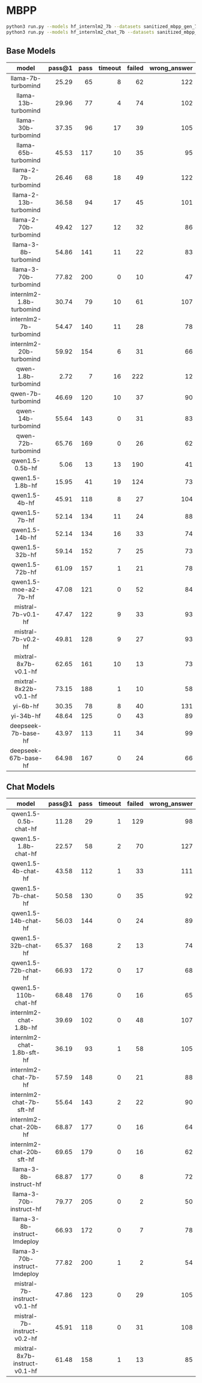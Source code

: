# MBPP

```bash
python3 run.py --models hf_internlm2_7b --datasets sanitized_mbpp_gen_742f0c --debug
python3 run.py --models hf_internlm2_chat_7b --datasets sanitized_mbpp_mdblock_gen_a447ff --debug
```

## Base Models

|          model           |   pass@1 |   pass |   timeout |   failed |   wrong_answer |
|:------------------------:|---------:|-------:|----------:|---------:|---------------:|
|    llama-7b-turbomind    |    25.29 |     65 |         8 |       62 |            122 |
|   llama-13b-turbomind    |    29.96 |     77 |         4 |       74 |            102 |
|   llama-30b-turbomind    |    37.35 |     96 |        17 |       39 |            105 |
|   llama-65b-turbomind    |    45.53 |    117 |        10 |       35 |             95 |
|   llama-2-7b-turbomind   |    26.46 |     68 |        18 |       49 |            122 |
|  llama-2-13b-turbomind   |    36.58 |     94 |        17 |       45 |            101 |
|  llama-2-70b-turbomind   |    49.42 |    127 |        12 |       32 |             86 |
|   llama-3-8b-turbomind   |    54.86 |    141 |        11 |       22 |             83 |
|  llama-3-70b-turbomind   |    77.82 |    200 |         0 |       10 |             47 |
| internlm2-1.8b-turbomind |    30.74 |     79 |        10 |       61 |            107 |
|  internlm2-7b-turbomind  |    54.47 |    140 |        11 |       28 |             78 |
| internlm2-20b-turbomind  |    59.92 |    154 |         6 |       31 |             66 |
|   qwen-1.8b-turbomind    |     2.72 |      7 |        16 |      222 |             12 |
|    qwen-7b-turbomind     |    46.69 |    120 |        10 |       37 |             90 |
|    qwen-14b-turbomind    |    55.64 |    143 |         0 |       31 |             83 |
|    qwen-72b-turbomind    |    65.76 |    169 |         0 |       26 |             62 |
|     qwen1.5-0.5b-hf      |     5.06 |     13 |        13 |      190 |             41 |
|     qwen1.5-1.8b-hf      |    15.95 |     41 |        19 |      124 |             73 |
|      qwen1.5-4b-hf       |    45.91 |    118 |         8 |       27 |            104 |
|      qwen1.5-7b-hf       |    52.14 |    134 |        11 |       24 |             88 |
|      qwen1.5-14b-hf      |    52.14 |    134 |        16 |       33 |             74 |
|      qwen1.5-32b-hf      |    59.14 |    152 |         7 |       25 |             73 |
|      qwen1.5-72b-hf      |    61.09 |    157 |         1 |       21 |             78 |
|   qwen1.5-moe-a2-7b-hf   |    47.08 |    121 |         0 |       52 |             84 |
|    mistral-7b-v0.1-hf    |    47.47 |    122 |         9 |       33 |             93 |
|    mistral-7b-v0.2-hf    |    49.81 |    128 |         9 |       27 |             93 |
|   mixtral-8x7b-v0.1-hf   |    62.65 |    161 |        10 |       13 |             73 |
|  mixtral-8x22b-v0.1-hf   |    73.15 |    188 |         1 |       10 |             58 |
|         yi-6b-hf         |    30.35 |     78 |         8 |       40 |            131 |
|        yi-34b-hf         |    48.64 |    125 |         0 |       43 |             89 |
|   deepseek-7b-base-hf    |    43.97 |    113 |        11 |       34 |             99 |
|   deepseek-67b-base-hf   |    64.98 |    167 |         0 |       24 |             66 |

## Chat Models

|             model             |   pass@1 |   pass |   timeout |   failed |   wrong_answer |
|:-----------------------------:|---------:|-------:|----------:|---------:|---------------:|
|     qwen1.5-0.5b-chat-hf      |    11.28 |     29 |         1 |      129 |             98 |
|     qwen1.5-1.8b-chat-hf      |    22.57 |     58 |         2 |       70 |            127 |
|      qwen1.5-4b-chat-hf       |    43.58 |    112 |         1 |       33 |            111 |
|      qwen1.5-7b-chat-hf       |    50.58 |    130 |         0 |       35 |             92 |
|      qwen1.5-14b-chat-hf      |    56.03 |    144 |         0 |       24 |             89 |
|      qwen1.5-32b-chat-hf      |    65.37 |    168 |         2 |       13 |             74 |
|      qwen1.5-72b-chat-hf      |    66.93 |    172 |         0 |       17 |             68 |
|     qwen1.5-110b-chat-hf      |    68.48 |    176 |         0 |       16 |             65 |
|    internlm2-chat-1.8b-hf     |    39.69 |    102 |         0 |       48 |            107 |
|  internlm2-chat-1.8b-sft-hf   |    36.19 |     93 |         1 |       58 |            105 |
|     internlm2-chat-7b-hf      |    57.59 |    148 |         0 |       21 |             88 |
|   internlm2-chat-7b-sft-hf    |    55.64 |    143 |         2 |       22 |             90 |
|     internlm2-chat-20b-hf     |    68.87 |    177 |         0 |       16 |             64 |
|   internlm2-chat-20b-sft-hf   |    69.65 |    179 |         0 |       16 |             62 |
|    llama-3-8b-instruct-hf     |    68.87 |    177 |         0 |        8 |             72 |
|    llama-3-70b-instruct-hf    |    79.77 |    205 |         0 |        2 |             50 |
| llama-3-8b-instruct-lmdeploy  |    66.93 |    172 |         0 |        7 |             78 |
| llama-3-70b-instruct-lmdeploy |    77.82 |    200 |         1 |        2 |             54 |
|  mistral-7b-instruct-v0.1-hf  |    47.86 |    123 |         0 |       29 |            105 |
|  mistral-7b-instruct-v0.2-hf  |    45.91 |    118 |         0 |       31 |            108 |
| mixtral-8x7b-instruct-v0.1-hf |    61.48 |    158 |         1 |       13 |             85 |
